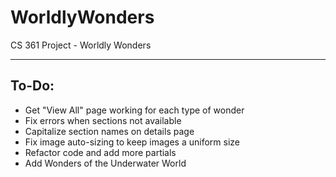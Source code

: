 # WorldlyWonders

CS 361 Project - Worldly Wonders

---

## To-Do:

-   Get "View All" page working for each type of wonder
-   Fix errors when sections not available
-   Capitalize section names on details page
-   Fix image auto-sizing to keep images a uniform size
-   Refactor code and add more partials
-   Add Wonders of the Underwater World
